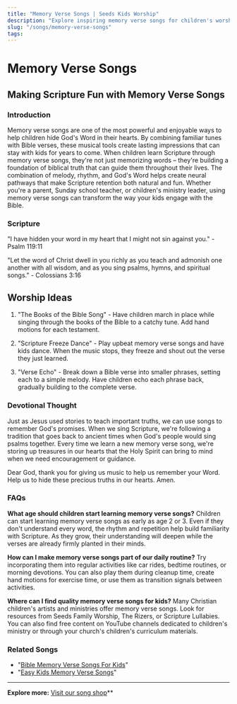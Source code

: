 ```yaml
---
title: "Memory Verse Songs | Seeds Kids Worship"
description: "Explore inspiring memory verse songs for children's worship and faith development. Biblical music resources for families and ministry."
slug: "/songs/memory-verse-songs"
tags:
---
```


# Memory Verse Songs

## Making Scripture Fun with Memory Verse Songs

### Introduction
Memory verse songs are one of the most powerful and enjoyable ways to help children hide God's Word in their hearts. By combining familiar tunes with Bible verses, these musical tools create lasting impressions that can stay with kids for years to come. When children learn Scripture through memory verse songs, they're not just memorizing words – they're building a foundation of biblical truth that can guide them throughout their lives. The combination of melody, rhythm, and God's Word helps create neural pathways that make Scripture retention both natural and fun. Whether you're a parent, Sunday school teacher, or children's ministry leader, using memory verse songs can transform the way your kids engage with the Bible.

### Scripture
"I have hidden your word in my heart that I might not sin against you." - Psalm 119:11

"Let the word of Christ dwell in you richly as you teach and admonish one another with all wisdom, and as you sing psalms, hymns, and spiritual songs." - Colossians 3:16

## Worship Ideas
1. "The Books of the Bible Song" - Have children march in place while singing through the books of the Bible to a catchy tune. Add hand motions for each testament.

2. "Scripture Freeze Dance" - Play upbeat memory verse songs and have kids dance. When the music stops, they freeze and shout out the verse they just learned.

3. "Verse Echo" - Break down a Bible verse into smaller phrases, setting each to a simple melody. Have children echo each phrase back, gradually building to the complete verse.

### Devotional Thought
Just as Jesus used stories to teach important truths, we can use songs to remember God's promises. When we sing Scripture, we're following a tradition that goes back to ancient times when God's people would sing psalms together. Every time we learn a new memory verse song, we're storing up treasures in our hearts that the Holy Spirit can bring to mind when we need encouragement or guidance.

Dear God, thank you for giving us music to help us remember your Word. Help us to hide these precious truths in our hearts. Amen.

### FAQs
**What age should children start learning memory verse songs?**
Children can start learning memory verse songs as early as age 2 or 3. Even if they don't understand every word, the rhythm and repetition help build familiarity with Scripture. As they grow, their understanding will deepen while the verses are already firmly planted in their minds.

**How can I make memory verse songs part of our daily routine?**
Try incorporating them into regular activities like car rides, bedtime routines, or morning devotions. You can also play them during cleanup time, create hand motions for exercise time, or use them as transition signals between activities.

**Where can I find quality memory verse songs for kids?**
Many Christian children's artists and ministries offer memory verse songs. Look for resources from Seeds Family Worship, The Rizers, or Scripture Lullabies. You can also find free content on YouTube channels dedicated to children's ministry or through your church's children's curriculum materials.

### Related Songs

- "[Bible Memory Verse Songs For Kids](/songs/bible-memory-verse-songs-for-kids/)"
- "[Easy Kids Memory Verse Songs](/songs/easy-kids-memory-verse-songs/)"

---

**Explore more:** [Visit our song shop](https://seedskidsworship.com/shop)**

<!-- Schema Markup -->
<script type="application/ld+json">
{
  "@context": "https://schema.org",
  "@type": "MusicRecording",
  "name": "Memory Verse Songs",
  "byArtist": {
    "@type": "MusicGroup",
    "name": "Seeds Kids Worship"
  },
  "isFamilyFriendly": true,
  "url": "https://seedskidsworship.com/songs/memory-verse-songs/"
}
</script>